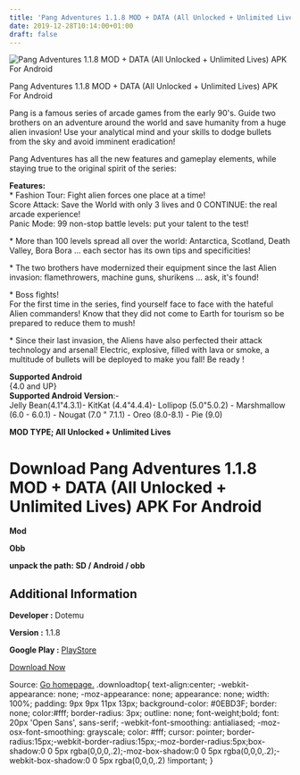 ```yaml
---
title: 'Pang Adventures 1.1.8 MOD + DATA (All Unlocked + Unlimited Lives) APK For Android'
date: 2019-12-28T10:14:00+01:00
draft: false
---
```


![Pang Adventures 1.1.8 MOD + DATA (All Unlocked + Unlimited Lives) APK For Android](https://i1.wp.com/apkhome.net/wp-content/uploads/2019/11/Pang-Adventures.jpg "Pang Adventures 1.1.8 MOD + DATA (All Unlocked + Unlimited Lives) APK For Android")

  

Pang Adventures 1.1.8 MOD + DATA (All Unlocked + Unlimited Lives) APK For Android

Pang is a famous series of arcade games from the early 90's. Guide two brothers on an adventure around the world and save humanity from a huge alien invasion! Use your analytical mind and your skills to dodge bullets from the sky and avoid imminent eradication!

Pang Adventures has all the new features and gameplay elements, while staying true to the original spirit of the series:

**Features:**  
\* Fashion Tour: Fight alien forces one place at a time!  
Score Attack: Save the World with only 3 lives and 0 CONTINUE: the real arcade experience!  
Panic Mode: 99 non-stop battle levels: put your talent to the test!

\* More than 100 levels spread all over the world: Antarctica, Scotland, Death Valley, Bora Bora ... each sector has its own tips and specificities!

\* The two brothers have modernized their equipment since the last Alien invasion: flamethrowers, machine guns, shurikens ... ask, it's found!

\* Boss fights!  
For the first time in the series, find yourself face to face with the hateful Alien commanders! Know that they did not come to Earth for tourism so be prepared to reduce them to mush!

\* Since their last invasion, the Aliens have also perfected their attack technology and arsenal! Electric, explosive, filled with lava or smoke, a multitude of bullets will be deployed to make you fall! Be ready !

**Supported Android**  
{4.0 and UP}  
**Supported Android Version**:-  
Jelly Bean(4.1"4.3.1)- KitKat (4.4"4.4.4)- Lollipop (5.0"5.0.2) - Marshmallow (6.0 - 6.0.1) - Nougat (7.0 " 7.1.1) - Oreo (8.0-8.1) - Pie (9.0)

**MOD TYPE; All Unlocked + Unlimited Lives**

Download Pang Adventures 1.1.8 MOD + DATA (All Unlocked + Unlimited Lives) APK For Android
==========================================================================================

**Mod**

**Obb**

**unpack the path: SD / Android / obb**

Additional Information
----------------------

**Developer :** Dotemu

**Version :** 1.1.8

**Google Play :** [PlayStore](https://play.google.com/store/apps/details?id=com.dotemu.pangadventures)

  

[Download Now](https://store4app.co/post/pang-adventures-1-1-8-mod-data-all-unlocked-unlimited-lives-apk-for-android_1574087542)

  
Source: [Go homepage.](https://store4app.co/post/pang-adventures-1-1-8-mod-data-all-unlocked-unlimited-lives-apk-for-android_1574087542) .downloadtop{ text-align:center; -webkit-appearance: none; -moz-appearance: none; appearance: none; width: 100%; padding: 9px 9px 11px 13px; background-color: #0EBD3F; border: none; color:#fff; border-radius: 3px; outline: none; font-weight;bold; font: 20px 'Open Sans', sans-serif; -webkit-font-smoothing: antialiased; -moz-osx-font-smoothing: grayscale; color: #fff; cursor: pointer; border-radius:15px;-webkit-border-radius:15px;-moz-border-radius:5px;box-shadow:0 0 5px rgba(0,0,0,.2);-moz-box-shadow:0 0 5px rgba(0,0,0,.2);-webkit-box-shadow:0 0 5px rgba(0,0,0,.2) !important; }